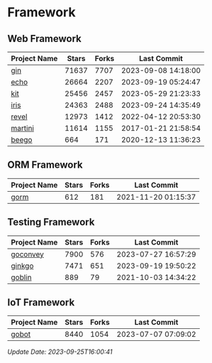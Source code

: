 # Framework

## Web Framework
| Project Name | Stars | Forks | Last Commit |
| ------------ | ----- | ----- | ----------- |
| [gin](https://github.com/gin-gonic/gin) | 71637 | 7707 | 2023-09-08 14:18:00 |
| [echo](https://github.com/labstack/echo) | 26664 | 2207 | 2023-09-19 05:24:47 |
| [kit](https://github.com/go-kit/kit) | 25456 | 2457 | 2023-05-29 21:23:33 |
| [iris](https://github.com/kataras/iris) | 24363 | 2488 | 2023-09-24 14:35:49 |
| [revel](https://github.com/revel/revel) | 12973 | 1412 | 2022-04-12 20:53:30 |
| [martini](https://github.com/go-martini/martini) | 11614 | 1155 | 2017-01-21 21:58:54 |
| [beego](https://github.com/astaxie/beego) | 664 | 171 | 2020-12-13 11:36:23 |

## ORM Framework
| Project Name | Stars | Forks | Last Commit |
| ------------ | ----- | ----- | ----------- |
| [gorm](https://github.com/jinzhu/gorm) | 612 | 181 | 2021-11-20 01:15:37 |

## Testing Framework
| Project Name | Stars | Forks | Last Commit |
| ------------ | ----- | ----- | ----------- |
| [goconvey](https://github.com/smartystreets/goconvey) | 7900 | 576 | 2023-07-27 16:57:29 |
| [ginkgo](https://github.com/onsi/ginkgo) | 7471 | 651 | 2023-09-19 19:50:22 |
| [goblin](https://github.com/franela/goblin) | 889 | 79 | 2021-10-03 14:34:22 |

## IoT Framework
| Project Name | Stars | Forks | Last Commit |
| ------------ | ----- | ----- | ----------- |
| [gobot](https://github.com/hybridgroup/gobot) | 8440 | 1054 | 2023-07-07 07:09:02 |

*Update Date: 2023-09-25T16:00:41*